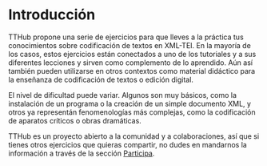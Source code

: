 # Introducción 

TTHub propone una serie de ejercicios para que lleves a la práctica tus conocimientos sobre codificación de textos en XML-TEI. En la mayoría de los casos, estos ejercicios están conectados a uno de los tutoriales y a sus diferentes lecciones y sirven como complemento de lo aprendido. Aún así también pueden utilizarse en otros contextos como material didáctico para la enseñanza de codificación de textos o edición digital. 

El nivel de dificultad puede variar. Algunos son muy básicos, como la instalación de un programa o la creación de un simple documento XML, y otros ya representán fenomenologías más complejas, como la codificación de aparatos críticos o obras dramáticas. 

TTHub es un proyecto abierto a la comunidad y a colaboraciones, así que si tienes otros ejercicios que quieras compartir, no dudes en mandarnos la información a través de la sección [Participa](https://tthub.io/participa). 
